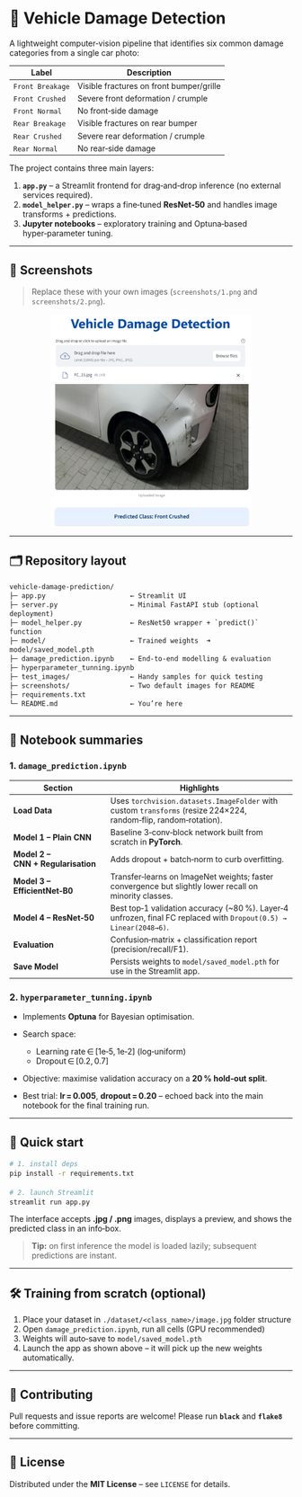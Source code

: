 # 🚗 Vehicle Damage Detection

A lightweight computer‑vision pipeline that identifies six common damage categories from a single car photo:

| Label            | Description                              |
| ---------------- | ---------------------------------------- |
| `Front Breakage` | Visible fractures on front bumper/grille |
| `Front Crushed`  | Severe front deformation / crumple       |
| `Front Normal`   | No front‑side damage                     |
| `Rear Breakage`  | Visible fractures on rear bumper         |
| `Rear Crushed`   | Severe rear deformation / crumple        |
| `Rear Normal`    | No rear‑side damage                      |

The project contains three main layers:

1. **`app.py`** – a Streamlit frontend for drag‑and‑drop inference (no external services required).
2. **`model_helper.py`** – wraps a fine‑tuned **ResNet‑50** and handles image transforms + predictions.
3. **Jupyter notebooks** – exploratory training and Optuna‑based hyper‑parameter tuning.

---

## 📸 Screenshots

> Replace these with your own images (`screenshots/1.png` and `screenshots/2.png`).

<p align="center">
  <img src="screenshots/1.png" width="360" alt="Home screen">
  <img src="screenshots/2.png" width="360" alt="Prediction result">
</p>

---

## 🗂️ Repository layout

```text
vehicle-damage-prediction/
├─ app.py                     ← Streamlit UI
├─ server.py                  ← Minimal FastAPI stub (optional deployment)
├─ model_helper.py            ← ResNet50 wrapper + `predict()` function
├─ model/                     ← Trained weights  ➜  model/saved_model.pth
├─ damage_prediction.ipynb    ← End‑to‑end modelling & evaluation
├─ hyperparameter_tunning.ipynb
├─ test_images/               ← Handy samples for quick testing
├─ screenshots/               ← Two default images for README
├─ requirements.txt
└─ README.md                  ← You’re here
```

---

## 📒 Notebook summaries

### 1. `damage_prediction.ipynb`

| Section                            | Highlights                                                                                                         |
| ---------------------------------- | ------------------------------------------------------------------------------------------------------------------ |
| **Load Data**                      | Uses `torchvision.datasets.ImageFolder` with custom `transforms` (resize 224×224, random‑flip, random‑rotation).   |
| **Model 1 – Plain CNN**            | Baseline 3‑conv‑block network built from scratch in **PyTorch**.                                                   |
| **Model 2 – CNN + Regularisation** | Adds dropout + batch‑norm to curb overfitting.                                                                     |
| **Model 3 – EfficientNet‑B0**      | Transfer‑learns on ImageNet weights; faster convergence but slightly lower recall on minority classes.             |
| **Model 4 – ResNet‑50**            | Best top‑1 validation accuracy (\~80 %). Layer‑4 unfrozen, final FC replaced with `Dropout(0.5) → Linear(2048→6)`. |
| **Evaluation**                     | Confusion‑matrix + classification report (precision/recall/F1).                                                    |
| **Save Model**                     | Persists weights to `model/saved_model.pth` for use in the Streamlit app.                                          |

### 2. `hyperparameter_tunning.ipynb`

* Implements **Optuna** for Bayesian optimisation.
* Search space:

  * Learning rate ∈ \[1e‑5, 1e‑2] (log‑uniform)
  * Dropout ∈ \[0.2, 0.7]
* Objective: maximise validation accuracy on a **20 % hold‑out split**.
* Best trial: **lr = 0.005**, **dropout = 0.20** – echoed back into the main notebook for the final training run.

---

## 🚀 Quick start

```bash
# 1. install deps
pip install -r requirements.txt

# 2. launch Streamlit
streamlit run app.py
```

The interface accepts **.jpg / .png** images, displays a preview, and shows the predicted class in an info‑box.

> **Tip:** on first inference the model is loaded lazily; subsequent predictions are instant.

---

## 🛠️ Training from scratch (optional)

1. Place your dataset in `./dataset/<class_name>/image.jpg` folder structure
2. Open `damage_prediction.ipynb`, run all cells (GPU recommended)
3. Weights will auto‑save to `model/saved_model.pth`
4. Launch the app as shown above – it will pick up the new weights automatically.

---

## 🤝 Contributing

Pull requests and issue reports are welcome!
Please run **`black`** and **`flake8`** before committing.

---

## 📄 License

Distributed under the **MIT License** – see `LICENSE` for details.
